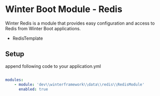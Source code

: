 # Winter Boot Module - Redis

Winter Redis is a module that provides easy configuration and access to Redis from Winter Boot applications.


- RedisTemplate


## Setup

append following code to your application.yml

```yaml

modules:
    - module: 'dev\\winterframework\\data\\redis\\RedisModule'
      enabled: true

```